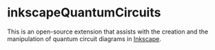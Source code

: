 # inkscapeQuantumCircuits

This is an open-source extension that assists with the creation 
and the manipulation of quantum circuit diagrams in [Inkscape](https://inkscape.org).  

